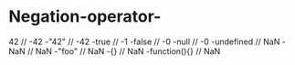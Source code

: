 # Negation-operator-
 
42 // -42
-"42" // -42
-true // -1
-false // -0
-null // -0
-undefined // NaN
-NaN // NaN
-"foo" // NaN
-{} // NaN
-function(){} // NaN
